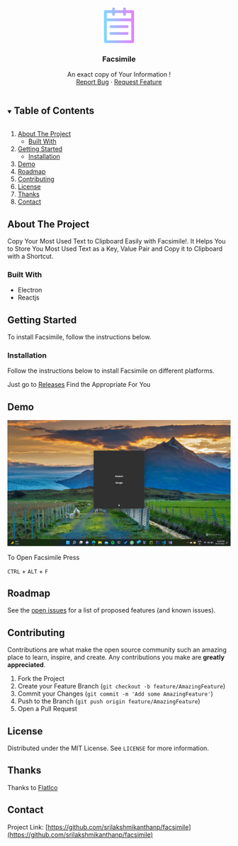 <!--
 Copyright (c) 2022 Sri Lakshmi Kanthan P
 
 This software is released under the MIT License.
 https://opensource.org/licenses/MIT
-->

<!-- PROJECT LOGO -->
<br />
<p align="center">
  <a href="https://github.com/srilakshmikanthanp/facsimile">
    <img src="assets/images/icon.png" alt="Logo" width="80" height="80">
  </a>

  <h3 align="center">Facsimile</h3>

  <p align="center">
    An exact copy of Your Information !
    <br />
    <a href="https://github.com/srilakshmikanthanp/facsimile/issues">Report Bug</a>
    ·
    <a href="https://github.com/srilakshmikanthanp/facsimile/issues">Request Feature</a>
  </p>
</p>

<!-- TABLE OF CONTENTS -->
<details open="open">
  <summary><h2 style="display: inline-block">Table of Contents</h2></summary>
  <ol>
    <li>
      <a href="#about-the-project">About The Project</a>
      <ul>
        <li><a href="#built-with">Built With</a></li>
      </ul>
    </li>
    <li>
      <a href="#getting-started">Getting Started</a>
      <ul>
        <li><a href="#installation">Installation</a></li>
      </ul>
    </li>
    <li><a href="#demo">Demo</a></li>
    <li><a href="#roadmap">Roadmap</a></li>
    <li><a href="#contributing">Contributing</a></li>
    <li><a href="#license">License</a></li>
    <li><a href="#thanks">Thanks</a></li>
    <li><a href="#contact">Contact</a></li>
  </ol>
</details>


<!-- ABOUT THE PROJECT -->
## About The Project

Copy Your Most Used Text to Clipboard Easily with Facsimile!. It Helps You to Store You Most Used Text as a Key, Value Pair and Copy it to Clipboard with a Shortcut.

### Built With

* Electron
* Reactjs

<!-- GETTING STARTED -->
## Getting Started

To install Facsimile, follow the instructions below.

### Installation

Follow the instructions below to install Facsimile on different platforms.

Just go to [Releases](https://github.com/srilakshmikanthanp/Facsimile/releases) Find the Appropriate For You

<!-- USAGE EXAMPLES -->
## Demo

![demo](assets/images/demo.png)

To Open Facsimile Press

`CTRL` + `ALT` + `F`

<!-- ROADMAP -->
## Roadmap

See the [open issues](https://github.com/srilakshmikanthanp/facsimile/issues) for a list of proposed features (and known issues).

<!-- CONTRIBUTING -->
## Contributing

Contributions are what make the open source community such an amazing place to learn, inspire, and create. Any contributions you make are **greatly appreciated**.

1. Fork the Project
2. Create your Feature Branch (`git checkout -b feature/AmazingFeature`)
3. Commit your Changes (`git commit -m 'Add some AmazingFeature'`)
4. Push to the Branch (`git push origin feature/AmazingFeature`)
5. Open a Pull Request

<!-- LICENSE -->
## License

Distributed under the MIT License. See `LICENSE` for more information.

## Thanks

Thanks to [FlatIco](https://www.flaticon.com/)

<!-- CONTACT -->
## Contact

Project Link: [https://github.com/srilakshmikanthanp/facsimile](https://github.com/srilakshmikanthanp/facsimile)